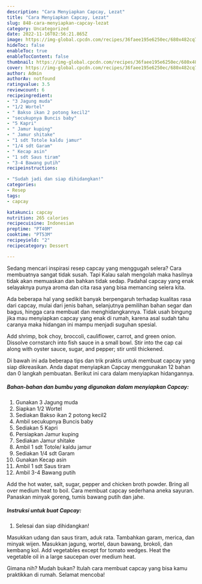 ```yaml
---
description: "Cara Menyiapkan Capcay, Lezat"
title: "Cara Menyiapkan Capcay, Lezat"
slug: 848-cara-menyiapkan-capcay-lezat
category: Uncategorized
date: 2022-11-16T02:56:21.865Z
image: https://img-global.cpcdn.com/recipes/36faee195e6250ec/680x482cq70/capcay-foto-resep-utama.jpg
hideToc: false
enableToc: true
enableTocContent: false
thumbnail: https://img-global.cpcdn.com/recipes/36faee195e6250ec/680x482cq70/capcay-foto-resep-utama.jpg
cover: https://img-global.cpcdn.com/recipes/36faee195e6250ec/680x482cq70/capcay-foto-resep-utama.jpg
author: Admin
authorAv: notfound
ratingvalue: 3.5
reviewcount: 6
recipeingredient:
- "3 Jagung muda"
- "1/2 Wortel"
- " Bakso ikan 2 potong kecil2"
- "secukupnya Buncis baby"
- "5 Kapri"
- " Jamur kuping"
- " Jamur shitake"
- "1 sdt Totole kaldu jamur"
- "1/4 sdt Garam"
- " Kecap asin"
- "1 sdt Saus tiram"
- "3-4 Bawang putih"
recipeinstructions:

- "Sudah jadi dan siap dihidangkan!"
categories:
- Resep
tags:
- capcay

katakunci: capcay 
nutrition: 265 calories
recipecuisine: Indonesian
preptime: "PT40M"
cooktime: "PT53M"
recipeyield: "2"
recipecategory: Dessert

---
```



Sedang mencari inspirasi resep capcay yang menggugah selera? Cara membuatnya sangat tidak susah. Tapi Kalau salah mengolah maka hasilnya tidak akan memuaskan dan bahkan tidak sedap. Padahal capcay yang enak selayaknya punya aroma dan cita rasa yang bisa memancing selera kita.


Ada beberapa hal yang sedikit banyak berpengaruh terhadap kualitas rasa dari capcay, mulai dari jenis bahan, selanjutnya pemilihan bahan segar dan bagus, hingga cara membuat dan menghidangkannya. Tidak usah bingung jika mau menyiapkan capcay yang enak di rumah, karena asal sudah tahu caranya maka hidangan ini mampu menjadi suguhan spesial.

Add shrimp, bok choy, broccoli, cauliflower, carrot, and green onion. Dissolve cornstarch into fish sauce in a small bowl. Stir into the cap cai along with oyster sauce, sugar, and pepper; stir until thickened.


Di bawah ini ada beberapa tips dan trik praktis untuk membuat capcay yang siap dikreasikan. Anda dapat menyiapkan Capcay menggunakan 12 bahan dan 0 langkah pembuatan. Berikut ini cara dalam menyiapkan hidangannya.

<!--inarticleads1-->

##### Bahan-bahan dan bumbu yang digunakan dalam menyiapkan Capcay:

1. Gunakan 3 Jagung muda
1. Siapkan 1/2 Wortel
1. Sediakan  Bakso ikan 2 potong kecil2
1. Ambil secukupnya Buncis baby
1. Sediakan 5 Kapri
1. Persiapkan  Jamur kuping
1. Sediakan  Jamur shitake
1. Ambil 1 sdt Totole/ kaldu jamur
1. Sediakan 1/4 sdt Garam
1. Gunakan  Kecap asin
1. Ambil 1 sdt Saus tiram
1. Ambil 3-4 Bawang putih


Add the hot water, salt, sugar, pepper and chicken broth powder. Bring all over medium heat to boil. Cara membuat capcay sederhana aneka sayuran. Panaskan minyak goreng, tumis bawang putih dan jahe. 

<!--inarticleads2-->

##### Instruksi untuk buat Capcay:


1. Selesai dan siap dihidangkan!

Masukkan udang dan saus tiram, aduk rata. Tambahkan garam, merica, dan minyak wijen. Masukkan jagung, wortel, daun bawang, brokoli, dan kembang kol. Add vegetables except for tomato wedges. Heat the vegetable oil in a large saucepan over medium heat. 

Gimana nih? Mudah bukan? Itulah cara membuat capcay yang bisa kamu praktikkan di rumah. Selamat mencoba!
